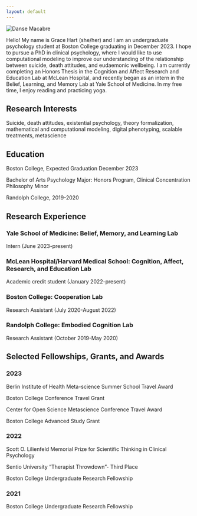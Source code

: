 ```yaml
---
layout: default
---
```


![Danse Macabre]({{site.banner}})

Hello! My name is Grace Hart (she/her) and I am an undergraduate psychology student at Boston College graduating in December 2023. I hope to pursue a PhD in clinical psychology, where I would like to use computational modeling to improve our understanding of the relationship between suicide, death attitudes, and eudaemonic wellbeing. I am currently completing an Honors Thesis in the Cognition and Affect Research and Education Lab at McLean Hospital, and recently began as an intern in the Belief, Learning, and Memory Lab at Yale School of Medicine. In my free time, I enjoy reading and practicing yoga.

<!-- There should be whitespace between paragraphs. -->

<!-- There should be whitespace between paragraphs. We recommend including a README, or a file with information about your project. -->

## Research Interests
Suicide, death attitudes, existential psychology, theory formalization, mathematical and computational modeling, digital phenotyping, scalable treatments, metascience


## Education
Boston College, Expected Graduation December 2023

  Bachelor of Arts
    Psychology Major: Honors Program, Clinical Concentration
    Philosophy Minor

Randolph College, 2019-2020


## Research Experience
### Yale School of Medicine: Belief, Memory, and Learning Lab 

  Intern (June 2023-present)

### McLean Hospital/Harvard Medical School: Cognition, Affect, Research, and Education Lab 

  Academic credit student (January 2022-present)

### Boston College: Cooperation Lab 

  Research Assistant (July 2020-August 2022)

### Randolph College: Embodied Cognition Lab

  Research Assistant (October 2019-May 2020)

<!-- > This is a blockquote following a header. -->
<!-- > -->
<!-- > When something is important enough, you do it even if the odds are not in your favor. -->

## Selected Fellowships, Grants, and Awards
### 2023
  Berlin Institute of Health Meta-science Summer School Travel Award

  Boston College Conference Travel Grant

  Center for Open Science Metascience Conference Travel Award

  Boston College Advanced Study Grant

### 2022
  Scott O. Lilienfeld Memorial Prize for Scientific Thinking in Clinical Psychology

  Sentio University “Therapist Throwdown”- Third Place

  Boston College Undergraduate Research Fellowship

### 2021
  Boston College Undergraduate Research Fellowship

<!-- ```js
// Javascript code with syntax highlighting.
var fun = function lang(l) {
  dateformat.i18n = require('./lang/' + l)
  return true;
}
```

```ruby
# Ruby code with syntax highlighting
GitHubPages::Dependencies.gems.each do |gem, version|
  s.add_dependency(gem, "= #{version}")
end
``` -->

<!-- #### Header 4

*   This is an unordered list following a header.
*   This is an unordered list following a header.
*   This is an unordered list following a header.

##### Header 5

1.  This is an ordered list following a header.
2.  This is an ordered list following a header.
3.  This is an ordered list following a header.

###### Header 6

| head1        | head two          | three |
|:-------------|:------------------|:------|
| ok           | good swedish fish | nice  |
| out of stock | good and plenty   | nice  |
| ok           | good `oreos`      | hmm   |
| ok           | good `zoute` drop | yumm  |

### There's a horizontal rule below this.

* * *

### Here is an unordered list:

*   Item foo
*   Item bar
*   Item baz
*   Item zip

### And an ordered list:

1.  Item one
1.  Item two
1.  Item three
1.  Item four

### And a nested list:

- level 1 item
  - level 2 item
  - level 2 item
    - level 3 item
    - level 3 item
- level 1 item
  - level 2 item
  - level 2 item
  - level 2 item
- level 1 item
  - level 2 item
  - level 2 item
- level 1 item

### Small image

![Octocat](https://github.githubassets.com/images/icons/emoji/octocat.png)

### Large image

![Branching](https://guides.github.com/activities/hello-world/branching.png)


### Definition lists can be used with HTML syntax.

<dl>
<dt>Name</dt>
<dd>Godzilla</dd>
<dt>Born</dt>
<dd>1952</dd>
<dt>Birthplace</dt>
<dd>Japan</dd>
<dt>Color</dt>
<dd>Green</dd>
</dl>

```
Long, single-line code blocks should not wrap. They should horizontally scroll if they are too long. This line should be long enough to demonstrate this.
```

```
The final element.
``` -->
